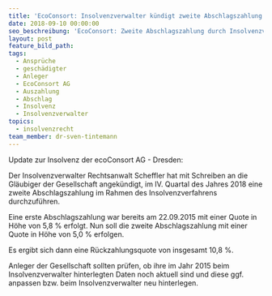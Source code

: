 ```yaml
---
title: 'EcoConsort: Insolvenzverwalter kündigt zweite Abschlagszahlung an'
date: 2018-09-10 00:00:00
seo_beschreibung: 'EcoConsort: Zweite Abschlagszahlung durch Insolvenzverwalter angekündigt'
layout: post
feature_bild_path:
tags:
  - Ansprüche
  - geschädigter
  - Anleger
  - EcoConsort AG
  - Auszahlung
  - Abschlag
  - Insolvenz
  - Insolvenzverwalter
topics:
  - insolvenzrecht
team_member: dr-sven-tintemann
---
```


Update zur Insolvenz der ecoConsort AG - Dresden:

Der Insolvenzverwalter Rechtsanwalt Scheffler hat mit Schreiben an die Gläubiger der Gesellschaft angekündigt, im IV. Quartal des Jahres 2018 eine zweite Abschlagszahlung im Rahmen des Insolvenzverfahrens durchzuführen.

Eine erste Abschlagszahlung war bereits am 22.09.2015 mit einer Quote in Höhe von 5,8 % erfolgt. Nun soll die zweite Abschlagszahlung mit einer Quote in Höhe von 5,0 % erfolgen.

Es ergibt sich dann eine Rückzahlungsquote von insgesamt 10,8 %.

Anleger der Gesellschaft sollten prüfen, ob ihre im Jahr 2015 beim Insolvenzverwalter hinterlegten Daten noch aktuell sind und diese ggf. anpassen bzw. beim Insolvenzverwalter neu hinterlegen.